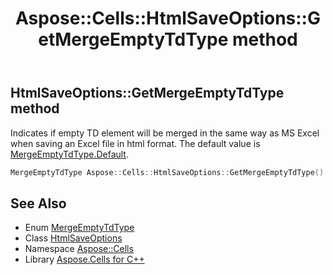 ﻿---
title: Aspose::Cells::HtmlSaveOptions::GetMergeEmptyTdType method
linktitle: GetMergeEmptyTdType
second_title: Aspose.Cells for C++ API Reference
description: 'Aspose::Cells::HtmlSaveOptions::GetMergeEmptyTdType method. Indicates if empty TD element will be merged in the same way as MS Excel when saving an Excel file in html format. The default value is MergeEmptyTdType.Default in C++.'
type: docs
weight: 7700
url: /cpp/aspose.cells/htmlsaveoptions/getmergeemptytdtype/
---
## HtmlSaveOptions::GetMergeEmptyTdType method


Indicates if empty TD element will be merged in the same way as MS Excel when saving an Excel file in html format. The default value is [MergeEmptyTdType.Default](../../mergeemptytdtype/).

```cpp
MergeEmptyTdType Aspose::Cells::HtmlSaveOptions::GetMergeEmptyTdType()
```

## See Also

* Enum [MergeEmptyTdType](../../mergeemptytdtype/)
* Class [HtmlSaveOptions](../)
* Namespace [Aspose::Cells](../../)
* Library [Aspose.Cells for C++](../../../)

